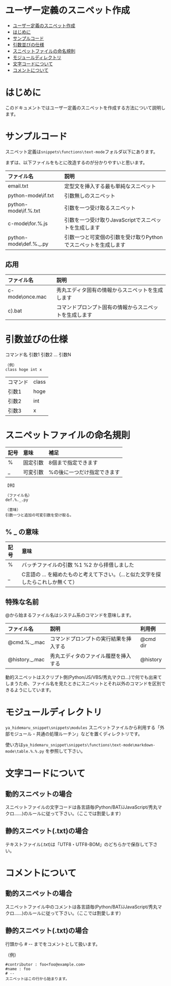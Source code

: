 # ユーザー定義のスニペット作成

- [ユーザー定義のスニペット作成](#ユーザー定義のスニペット作成)
- [はじめに](#はじめに)
- [サンプルコード](#サンプルコード)
- [引数並びの仕様](#引数並びの仕様)
- [スニペットファイルの命名規則](#スニペットファイルの命名規則)
- [モジュールディレクトリ](#モジュールディレクトリ)
- [文字コードについて](#文字コードについて)
- [コメントについて](#コメントについて)

# はじめに

このドキュメントではユーザー定義のスニペットを作成する方法について説明します。

# サンプルコード

スニペット定義は`snippets\functions\text-mode`フォルダ以下にあります。

まずは、以下ファイルをもとに改造するのが分かりやすいと思います。

|ファイル名|説明|
|:---|:---|
|email.txt|定型文を挿入する最も単純なスニペット|
|python-mode\if.txt|引数無しのスニペット|
|python-mode\if.%.txt|引数を一つ受け取るスニペット|
|c-mode\for.%.js|引数を一つ受け取りJavaScriptでスニペットを生成します|
|python-mode\def.%._.py|引数一つと可変個の引数を受け取りPythonでスニペットを生成します|

## 応用

|ファイル名|説明|
|:---|:---|
|c-mode\once.mac|秀丸エディタ固有の情報からスニペットを生成します|
|c).bat|コマンドプロンプト固有の情報からスニペットを生成します|


# 引数並びの仕様

コマンド名 引数1 引数2 ... 引数N

	（例）
	class hoge int x

|||
|:---|:---|
|コマンド|class|
|引数1|hoge|
|引数2|int|
|引数3|x|

# スニペットファイルの命名規則

|記号|意味|補足|
|:---|:---|:---|
|%|固定引数|8個まで指定できます|
|_|可変引数|%の後に一つだけ指定できます|

	【例】
	
	（ファイル名）
	def.%._.py
	
	（意味）
	引数一つと追加の可変引数を受け取る。

## % _ の意味

|記号|意味|
|:--|:--|
|%|バッチファイルの引数 %1 %2 から拝借しました|
|_|C言語の ... を縮めたものと考えて下さい。（...と似た文字を探したらこれしか無くて）|


## 特殊な名前

@から始まるファイル名はシステム系のコマンドを意味します。

|ファイル名|説明|利用例|
|:--|:--|:--|
|@cmd.%._.mac|コマンドプロンプトの実行結果を挿入する|@cmd dir|
|@history._.mac|秀丸エディタのファイル履歴を挿入する|@history|

動的スニペットはスクリプト側(Python/JS/VBS/秀丸マクロ...)で何でも出来てしまうため、ファイル名を見たときにスニペットとそれ以外のコマンドを区別できるようにしています。

# モジュールディレクトリ

`ya_hidemaru_snippet\snippets\modules` スニペットファイルから利用する「外部モジュール・共通の処理ルーチン」などを置くディレクトリです。

使い方は`ya_hidemaru_snippet\snippets\functions\text-mode\markdown-mode\table.%.%.py` を参照して下さい。

# 文字コードについて

## 動的スニペットの場合

スニペットファイルの文字コードは各言語毎(Python/BAT/JJavaScript/秀丸マクロ……)のルールに従って下さい。（ここでは割愛します）

## 静的スニペット(.txt)の場合

テキストファイル(.txt)は「UTF8・UTF8-BOM」のどちらかで保存して下さい。

# コメントについて

## 動的スニペットの場合

スニペットファイル中のコメントは各言語毎(Python/BAT/JJavaScript/秀丸マクロ……)のルールに従って下さい。（ここでは割愛します）

## 静的スニペット(.txt)の場合

行頭から # -- までをコメントとして扱います。

（例）

	#contributor : foo<foo@example.com>
	#name : foo
	# --
	スニペットはこの行から始まります。
